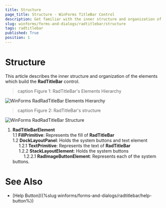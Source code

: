 ```yaml
---
title: Structure
page_title: Structure - WinForms TitleBar Control
description: Get familiar with the inner structure and organization of the elements which build the WinForms TitleBar.
slug: winforms/forms-and-dialogs/radtitlebar/structure
tags: radtitlebar
published: True
position: 1 
---
```


# Structure

This article describes the inner structure and organization of the elements which build the __RadTitleBar__ control.
        
>caption Figure 1: RadTitleBar's Elements Hierarchy

![WinForms RadRadTitleBar Elements Hierarchy](images/forms-and-dialogs-titlebar-structure001.png)

>caption Figure 2: RadTitleBar's structure

![WinForms RadRadTitleBar Structure](images/forms-and-dialogs-titlebar-structure002.png)

1. __RadTitleBarElement__  
	1.1 __FillPrimitive__: Represents the fill of __RadTitleBar__    
	1.2 __DockLayoutPanel__: Holds the system buttons and text element   
&nbsp;&nbsp;&nbsp;&nbsp; 1.2.1 __TextPrimitive__: Represents the text of __RadTitleBar__  
&nbsp;&nbsp;&nbsp;&nbsp; 1.2.2 __StackLayoutElement__: Holds the system buttons   
&nbsp;&nbsp;&nbsp;&nbsp;&nbsp;&nbsp;&nbsp;&nbsp; 1.2.2.1 __RadImageButtonElement__: Represents each of the system buttons.

# See Also

* [Help Button]({%slug winforms/forms-and-dialogs/radtitlebar/help-button%})	
